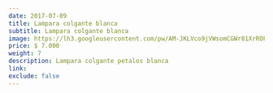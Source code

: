 ```yaml
---
date: 2017-07-09
title: Lampara colgante blanca
subtitle: Lampara colgante blanca
image: https://lh3.googleusercontent.com/pw/AM-JKLVco9jVWsomCGWr81XrROFegalK71w_3jhVjtBZ1DZpu8Eq1zbR43nBPTlJZM7rTRqd08KoKyBsMw2nepdKl-QRwcKPYLVdBjg0O40-ZwR6c0pKj_ImaIlFjsT_hJ2EQb0wmjw1D8_dvXcJZE-pt-GLzw=w592-h621-no?authuser=0
price: $ 7.000
weight: 7
description: Lampara colgante petalos blanca
link: 
exclude: false
---
```

